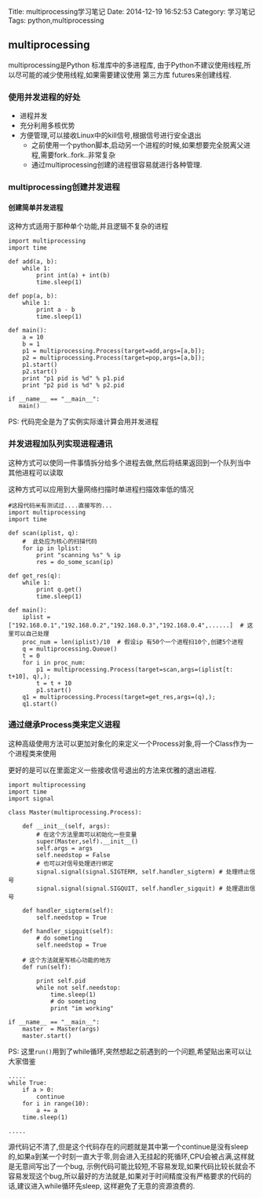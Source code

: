 Title: multiprocessing学习笔记
Date: 2014-12-19 16:52:53
Category: 学习笔记
Tags: python,multiprocessing

## multiprocessing
multiprocessing是Python 标准库中的多进程库, 由于Python不建议使用线程,所以尽可能的减少使用线程,如果需要建议使用 第三方库 futures来创建线程.

### 使用并发进程的好处
- 进程并发
- 充分利用多核优势
- 方便管理,可以接收Linux中的kill信号,根据信号进行安全退出
    + 之前使用一个python脚本,启动另一个进程的时候,如果想要完全脱离父进程,需要fork..fork..非常复杂
    + 通过multiprocessing创建的进程很容易就进行各种管理.

### multiprocessing创建并发进程

#### 创建简单并发进程

这种方式适用于那种单个功能,并且逻辑不复杂的进程

```
import multiprocessing
import time

def add(a, b):
    while 1:
        print int(a) + int(b)
        time.sleep(1)

def pop(a, b):
    while 1:
        print a - b
        time.sleep(1)

def main():
    a = 10
    b = 1
    p1 = multiprocessing.Process(target=add,args=[a,b]);
    p2 = multiprocessing.Process(target=pop,args=[a,b]);
    p1.start()
    p2.start()
    print "p1 pid is %d" % p1.pid
    print "p2 pid is %d" % p2.pid

if __name__ == "__main__":
   main()
```
PS: 代码完全是为了实例实际谁计算会用并发进程

### 并发进程加队列实现进程通讯

这种方式可以使同一件事情拆分给多个进程去做,然后将结果返回到一个队列当中其他进程可以读取

这种方式可以应用到大量网络扫描时单进程扫描效率低的情况

```
#这段代码米有测试过....直接写的...
import multiprocessing
import time

def scan(iplist, q):
    #  此处应为核心的扫描代码
    for ip in lplist:
        print "scanning %s" % ip
        res = do_some_scan(ip)
        
def get_res(q):
    while 1:
        print q.get()
        time.sleep(1)

def main():
    iplist = ["192.168.0.1","192.168.0.2","192.168.0.3","192.168.0.4",......]  # 这里可以自己处理
    proc_num = len(iplist)/10  # 假设ip 有50个一个进程扫10个,创建5个进程
    q = multiprocessing.Queue()
    t = 0
    for i in proc_num:
        p1 = multiprocessing.Process(target=scan,args=(iplist[t: t+10], q),);
        t = t + 10
        p1.start()
    q1 = multiprocessing.Process(target=get_res,args=(q),);
    q1.start()
```

### 通过继承Process类来定义进程

这种高级使用方法可以更加对象化的来定义一个Process对象,将一个Class作为一个进程类来使用

更好的是可以在里面定义一些接收信号退出的方法来优雅的退出进程.

```
import multiprocessing
import time
import signal

class Master(multiprocessing.Process):
    
    def __init__(self, args):
        # 在这个方法里面可以初始化一些变量
        super(Master,self).__init__()
        self.args = args
        self.needstop = False
        # 也可以对信号处理进行绑定
        signal.signal(signal.SIGTERM, self.handler_sigterm) # 处理终止信号
        signal.signal(signal.SIGQUIT, self.handler_sigquit) # 处理退出信号

    def handler_sigterm(self):
        self.needstop = True

    def handler_sigquit(self):
        # do someting
        self.needstop = True
    
    # 这个方法就是写核心功能的地方
    def run(self):

        print self.pid
        while not self.needstop:
            time.sleep(1)
            # do someting
            print "im working"

if __name__ == "__main__":
    master  = Master(args)
    master.start()
```
PS: 这里```run()```用到了while循环,突然想起之前遇到的一个问题,希望贴出来可以让大家借鉴

```
.....
while True:
    if a > 0:
        continue
    for i in range(10):
        a += a
    time.sleep(1)

.....
```
源代码记不清了,但是这个代码存在的问题就是其中第一个continue是没有sleep的,如果a到某一个时刻一直大于零,则会进入无挂起的死循环,CPU会被占满,这样就是无意间写出了一个bug, 示例代码可能比较短,不容易发现,如果代码比较长就会不容易发现这个bug,所以最好的方法就是,如果对于时间精度没有严格要求的代码的话,建议进入while循环先sleep, 这样避免了无意的资源浪费的.